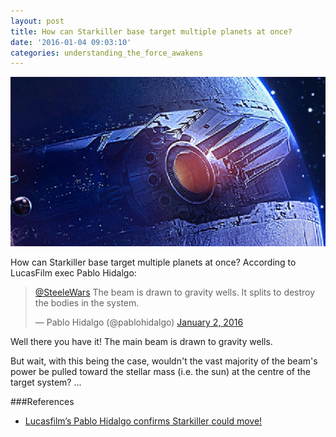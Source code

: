 ```yaml
---
layout: post
title: How can Starkiller base target multiple planets at once?
date: '2016-01-04 09:03:10'
categories: understanding_the_force_awakens
---
```


![](/img/posts/starkiller_base_2.jpg)

How can Starkiller base target multiple planets at once? According to LucasFilm exec Pablo Hidalgo:

<blockquote class="twitter-tweet" lang="en"><p lang="en" dir="ltr"><a href="https://twitter.com/SteeleWars">@SteeleWars</a> The beam is drawn to gravity wells. It splits to destroy the bodies in the system.</p>&mdash; Pablo Hidalgo (@pablohidalgo) <a href="https://twitter.com/pablohidalgo/status/683425644764516352">January 2, 2016</a></blockquote>
<script async src="//platform.twitter.com/widgets.js" charset="utf-8"></script>

Well there you have it! The main beam is drawn to gravity wells.

But wait, with this being the case, wouldn't the vast majority of the beam's power be pulled toward the stellar mass (i.e. the sun) at the centre of the target system? ...

###References
* <a href="http://steelewars.com/lucasfilms-pablo-hidalgo-confirms-starkiller-could-move/" target="_blank">Lucasfilm’s Pablo Hidalgo confirms Starkiller could move!</a>
